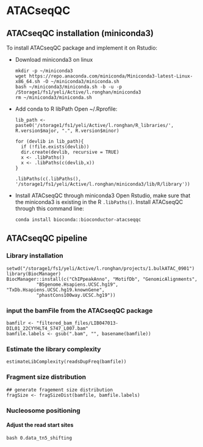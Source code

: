 # ATACseqQC

## ATACseqQC installation (miniconda3)
To install ATACseqQC package and implement it on Rstudio:
- Download miniconda3 on linux
  ```{bash}
  mkdir -p ~/miniconda3
  wget https://repo.anaconda.com/miniconda/Miniconda3-latest-Linux-x86_64.sh -O ~/miniconda3/miniconda.sh
  bash ~/miniconda3/miniconda.sh -b -u -p /Storage1/fs1/yeli/Active/l.ronghan/miniconda3
  rm ~/miniconda3/miniconda.sh
  ```
- Add conda to R libPath
  Open ~/.Rprofile:
  ```{R}
  lib_path <- paste0('/storage1/fs1/yeli/Active/l.ronghan/R_libraries/', R.version$major, ".", R.version$minor)
  
  for (devlib in lib_path){
    if (!file.exists(devlib))
    dir.create(devlib, recursive = TRUE)
    x <- .libPaths()
    x <- .libPaths(c(devlib,x))
  }
  
  .libPaths(c(.libPaths(), '/storage1/fs1/yeli/Active/l.ronghan/miniconda3/lib/R/library'))
  ```
- Install ATACseqQC through miniconda3
  Open Rstudio, make sure that the miniconda3 is existing in the R `.libPaths()`.
  Install ATACseqQC through this command line:
  ```{bash}
  conda install bioconda::bioconductor-atacseqqc
  ```
  
## ATACseqQC pipeline
### Library installation
```{R}
setwd("/storage1/fs1/yeli/Active/l.ronghan/projects/1.bulkATAC_0901")
library(BiocManager)
BiocManager::install(c("ChIPpeakAnno", "MotifDb", "GenomicAlignments",
           "BSgenome.Hsapiens.UCSC.hg19", "TxDb.Hsapiens.UCSC.hg19.knownGene",
           "phastCons100way.UCSC.hg19"))
```

### input the bamFile from the ATACseqQC package 
```{R}
bamfilr <- "filtered_bam_files/LIB047013-DIL01_22CYYHLT4_S747_L007.bam"
bamfile.labels <- gsub(".bam", "", basename(bamfile))
```

### Estimate the library complexity
```{R}
estimateLibComplexity(readsDupFreq(bamfile))
```
### Fragment size distribution
```{R}
## generate fragement size distribution
fragSize <- fragSizeDist(bamfile, bamfile.labels)
```
### Nucleosome positioning
#### Adjust the read start sites
```{bash}
bash 0.data_tn5_shifting
```
